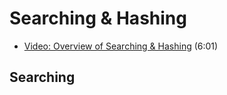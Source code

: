 # Searching & Hashing

- [Video: Overview of Searching & Hashing](https://youtu.be/lbZ9O7EUrDo) (6:01)

## Searching


